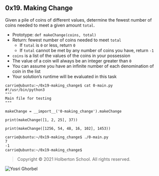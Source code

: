 ## 0x19. Making Change

Given a pile of coins of different values, determine the fewest number of coins needed to meet a given amount  `total`.
-   Prototype:  `def makeChange(coins, total)`
-   Return: fewest number of coins needed to meet  `total`
    -   If  `total`  is  `0`  or less, return  `0`
    -   If  `total`  cannot be met by any number of coins you have, return  `-1`
-   `coins`  is a list of the values of the coins in your possession
-   The value of a coin will always be an integer greater than  `0`
-   You can assume you have an infinite number of each denomination of coin in the list
-   Your solution’s runtime will be evaluated in this task
```
carrie@ubuntu:~/0x19-making_change$ cat 0-main.py
#!/usr/bin/python3
"""
Main file for testing
"""

makeChange = __import__('0-making_change').makeChange

print(makeChange([1, 2, 25], 37))

print(makeChange([1256, 54, 48, 16, 102], 1453))

carrie@ubuntu:~/0x19-making_change$ ./0-main.py
7
-1
carrie@ubuntu:~/0x19-making_change$
```

> Copyright © 2021 Holberton School. All rights reserved.

![Yosri Ghorbel](https://pbs.twimg.com/media/E3YEO7kXwAU9x6x?format=png&name=4096x4096)
